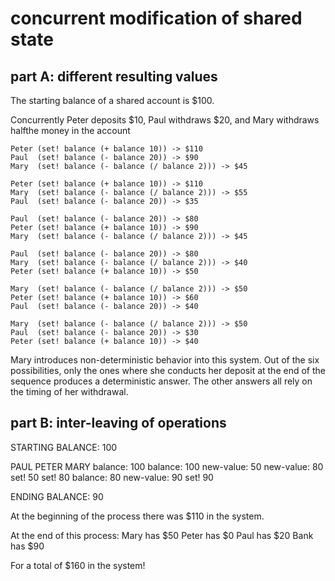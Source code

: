 # concurrent modification of shared state

## part A: different resulting values

The starting balance of a shared account is $100. 

Concurrently Peter deposits $10, Paul withdraws $20, and Mary withdraws halfthe money in the account

```
Peter (set! balance (+ balance 10)) -> $110
Paul  (set! balance (- balance 20)) -> $90
Mary  (set! balance (- balance (/ balance 2))) -> $45

Peter (set! balance (+ balance 10)) -> $110
Mary  (set! balance (- balance (/ balance 2))) -> $55
Paul  (set! balance (- balance 20)) -> $35

Paul  (set! balance (- balance 20)) -> $80
Peter (set! balance (+ balance 10)) -> $90
Mary  (set! balance (- balance (/ balance 2))) -> $45

Paul  (set! balance (- balance 20)) -> $80
Mary  (set! balance (- balance (/ balance 2))) -> $40
Peter (set! balance (+ balance 10)) -> $50

Mary  (set! balance (- balance (/ balance 2))) -> $50
Peter (set! balance (+ balance 10)) -> $60
Paul  (set! balance (- balance 20)) -> $40

Mary  (set! balance (- balance (/ balance 2))) -> $50
Paul  (set! balance (- balance 20)) -> $30
Peter (set! balance (+ balance 10)) -> $40
```

Mary introduces non-deterministic behavior into this system. Out of the six possibilities, only the ones where she conducts her deposit at the end of the sequence produces a deterministic answer. The other answers all rely on the timing of her withdrawal. 

## part B: inter-leaving of operations 

STARTING BALANCE: 100

PAUL          PETER          MARY
balance: 100
                             balance: 100
                             new-value: 50
new-value: 80
                             set! 50
set! 80
              balance: 80
              new-value: 90
              set! 90

ENDING BALANCE: 90

At the beginning of the process there was $110 in the system.

At the end of this process:
Mary has  $50
Peter has  $0
Paul has  $20
Bank has  $90

For a total of $160 in the system!
